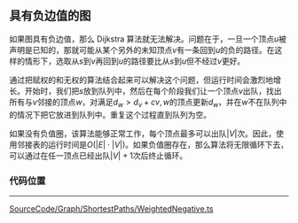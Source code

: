 <!-- @format -->

## 具有负边值的图

如果图具有负边值，那么 Dijkstra 算法就无法解决。问题在于，一旦一个顶点$u$被声明是已知的，那就可能从某个另外的未知顶点$v$有一条回到$u$的负的路径。在这样的情形下，选取从$s$到$v$再回到$u$的路径要比从$s$到$u$但不经过$v$更好。

通过把赋权的和无权的算法结合起来可以解决这个问题，但运行时间会激烈地增长。开始时，我们把$s$放到队列中，然后在每个阶段我们让一个顶点$v$出队，找出所有与$v$邻接的顶点$w$，对满足$d_w>d_v+c{v,w}$的顶点更新$d_w$，并在$w$不在队列中的情况下把它放进到队列中。重复这个过程直到队列为空。

如果没有负值圈，该算法能够正常工作，每个顶点最多可以出队$|V|$次。因此，使用邻接表的运行时间是$O(|E|\cdot|V|)$。如果负值圈存在，那么算法将无限循环下去，可以通过在任一顶点已经出队$|V|+1$次后终止循环。

### 代码位置

---

[SourceCode/Graph/ShortestPaths/WeightedNegative.ts](../../../../SourceCode/Graph/ShortestPaths/WeightedNegative.ts)
